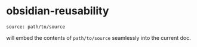 # obsidian-reusability

```reusable
source: path/to/source
```
will embed the contents of `path/to/source` seamlessly into the current doc.
